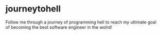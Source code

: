 # journeytohell
Follow me through a journey of programming hell to reach my ultimate goal of becoming the best software engineer in the wolrd!
